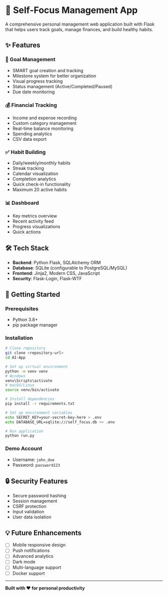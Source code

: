 # 🎯 Self-Focus Management App

A comprehensive personal management web application built with Flask that helps users track goals, manage finances, and build healthy habits.

## ✨ Features

### 🎯 Goal Management
- SMART goal creation and tracking
- Milestone system for better organization
- Visual progress tracking
- Status management (Active/Completed/Paused)
- Due date monitoring

### 💰 Financial Tracking
- Income and expense recording
- Custom category management
- Real-time balance monitoring
- Spending analytics
- CSV data export

### ✅ Habit Building
- Daily/weekly/monthly habits
- Streak tracking
- Calendar visualization
- Completion analytics
- Quick check-in functionality
- Maximum 20 active habits

### 📊 Dashboard
- Key metrics overview
- Recent activity feed
- Progress visualizations
- Quick actions

## 🛠 Tech Stack
- **Backend**: Python Flask, SQLAlchemy ORM
- **Database**: SQLite (configurable to PostgreSQL/MySQL)
- **Frontend**: Jinja2, Modern CSS, JavaScript
- **Security**: Flask-Login, Flask-WTF

## 🚀 Getting Started

### Prerequisites
- Python 3.8+
- pip package manager

### Installation
```bash
# Clone repository
git clone <repository-url>
cd AI-App

# Set up virtual environment
python -m venv venv
# Windows
venv\Scripts\activate
# macOS/Linux
source venv/bin/activate

# Install dependencies
pip install -r requirements.txt

# Set up environment variables
echo SECRET_KEY=your-secret-key-here > .env
echo DATABASE_URL=sqlite:///self_focus.db >> .env

# Run application
python run.py
```

### Demo Account
- Username: `john_doe`
- Password: `password123`

## 🔒 Security Features
- Secure password hashing
- Session management
- CSRF protection
- Input validation
- User data isolation


## 💡 Future Enhancements
- [ ] Mobile responsive design
- [ ] Push notifications
- [ ] Advanced analytics
- [ ] Dark mode
- [ ] Multi-language support
- [ ] Docker support

---

**Built with ❤️ for personal productivity**
